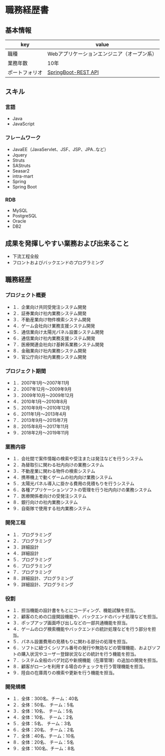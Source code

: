# 職務経歴書
## 基本情報
|key|value|
|---|-----|
|職種|Webアプリケーションエンジニア（オープン系）|
|業務年数|10年|
|ポートフォリオ|[SpringBoot-REST API](https://github.com/63hoty9052a1/spring-boot-rest)|

## スキル
### 言語
- Java
- JavaScript

### フレームワーク
- JavaEE（JavaServlet、JSF、JSP、JPA..など）
- Jquery
- Struts
- SAStruts
- Seasar2
- intra-mart
- Spring
- Spring Boot

### RDB
- MySQL
- PostgreSQL
- Oracle
- DB2

## 成果を発揮しやすい業務および出来ること
- 下流工程全般
- フロントおよびバックエンドのプログラミング

## 職務経歴
### プロジェクト概要
- １．企業向け共同受発注システム開発
- ２．証券業向け社内業務システム開発
- ３．不動産業向け物件検索システム開発
- ４．ゲーム会社向け業務支援システム開発
- ５．通信業向け太陽光パネル設置システム開発
- ６．通信業向け社内業務支援システム開発
- ７．医療関連会社向け基幹系業務システム開発
- ８．金融業向け社内業務システム開発
- ９．官公庁向け社内業務システム開発

### プロジェクト期間
- １．2007年1月～2007年11月
- ２．2007年12月～2009年9月
- ３．2009年10月～2009年12月
- ４．2010年1月～2010年8月
- ５．2010年9月～2010年12月
- ６．2011年1月～2013年4月
- ７．2013年9月～2015年7月
- ８．2015年8月～2017年11月
- ９．2018年2月～2019年11月

### 業務内容
- １．会社間で案件情報の検索や受注または発注などを行うシステム
- ２．為替取引に関わる社内向けの業務システム
- ３．不動産業に関わる物件の検索システム
- ４．携帯機上で動くゲームの社内向け業務システム
- ５．太陽光パネル導入に掛かる費用の見積もりを行うシステム
- ６．各種アプリケーションソフトの管理を行う社内向けの業務システム
- ７．医療関係者向けの受発注システム
- ８．銀行向けの社内業務システム
- ９．自衛隊で使用する社内業務システム

### 開発工程
- １．プログラミング
- ２．プログラミング
- ３．詳細設計
- ４．詳細設計
- ５．プログラミング
- ６．プログラミング
- ７．プログラミング
- ８．詳細設計、プログラミング
- ９．詳細設計、プログラミング

### 役割
- １．担当機能の設計書をもとにコーディング、機能試験を担当。
- ２．顧客のための口座開設機能や、バックエンドのバッチ処理などを担当。
- ３．ポップアップ画面呼び出しなどの一部共通機能を担当。
- ４．ゲームのログ検索機能やバックエンドの統計処理などを行う部分を担当。
- ５．パネル設置費用の見積もりに関わる部分の処理を担当。
- ６．ソフトに紐づくシリアル番号の発行や無効などの管理機能、およびソフトの購入状況やユーザー登録状況などの統計を行う機能を担当。
- ７．システム全般のバグ対応や新規機能（在庫管理）の追加の開発を担当。
- ８．顧客がローンを利用する場合のチェックを行う管理機能を担当。
- ９．陸自の在庫周りの検索や更新を行う機能を担当。

### 開発規模
- １．全体：300名、チーム：40名
- ２．全体：50名、 チーム：5名
- ３．全体：10名、 チーム：5名
- ４．全体：10名、 チーム：2名
- ５．全体：5名、  チーム：3名
- ６．全体：20名、 チーム：2名
- ７．全体：40名、チーム：10名
- ８．全体：20名、 チーム：5名
- ９．全体：100名、チーム：8名
